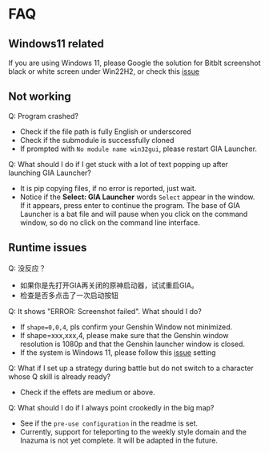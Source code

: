 # FAQ

## Windows11 related

If you are using Windows 11, please Google the solution for Bitblt screenshot black or white screen under Win22H2, or check this [issue](https://github.com/GengGode/cvAutoTrack/issues/9)

## Not working

Q: Program crashed?

- Check if the file path is fully English or underscored
- Check if the submodule is successfully cloned
- If prompted with `No module name win32gui`, please restart GIA Launcher.

Q: What should I do if I get stuck with a lot of text popping up after launching GIA Launcher?

- It is pip copying files, if no error is reported, just wait.
- Notice if the **Select: GIA Launcher** words `Select` appear in the window. If it appears, press enter to continue the program. The base of GIA Launcher is a bat file and will pause when you click on the command window, so do no click on the command line interface.

## Runtime issues

Q: 没反应？

- 如果你是先打开GIA再关闭的原神启动器，试试重启GIA。
- 检查是否多点击了一次启动按钮

Q: It shows "ERROR: Screenshot failed". What should I do?

- If `shape=0,0,4`, pls confirm your Genshin Window not minimized.
- If shape=xxx,xxx,4, please make sure that the Genshin window resolution is 1080p and that the Genshin launcher window is closed.
- If the system is Windows 11, please follow this [issue](https://github.com/GengGode/cvAutoTrack/issues/9) setting

Q: What if I set up a strategy during battle but do not switch to a character whose Q skill is already ready?

- Check if the effets are medium or above.

Q: What should I do if I always point crookedly in the big map?

- See if the `pre-use configuration` in the readme is set.
- Currently, support for teleporting to the weekly style domain and the Inazuma is not yet complete. It will be adapted in the future.
